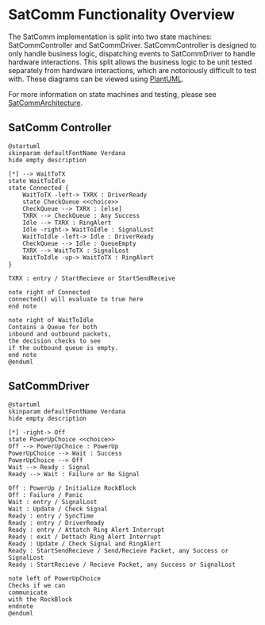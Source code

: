 # SatComm Functionality Overview

The SatComm implementation is split into two state machines: SatCommController and SatCommDriver. SatCommController is designed to only handle business logic, dispatching events to SatCommDriver to handle hardware interactions. This split allows the business logic to be unit tested separately from hardware interactions, which are notoriously difficult to test with. These diagrams can be viewed using [PlantUML](https://plantuml.com/).

For more information on state machines and testing, please see [SatCommArchitecture](../../SatCommArchitecture.md).

## SatComm Controller

```plantuml
@startuml
skinparam defaultFontName Verdana
hide empty description

[*] --> WaitToTX
state WaitToIdle
state Connected {
    WaitToTX -left-> TXRX : DriverReady
    state CheckQueue <<choice>>
    CheckQueue --> TXRX : [else]
    TXRX --> CheckQueue : Any Success
    Idle --> TXRX : RingAlert
    Idle -right-> WaitToIdle : SignalLost
    WaitToIdle -left-> Idle : DriverReady
    CheckQueue --> Idle : QueueEmpty
    TXRX --> WaitToTX : SignalLost
    WaitToIdle -up-> WaitToTX : RingAlert
}

TXRX : entry / StartRecieve or StartSendReceive

note right of Connected
connected() will evaluate to true here
end note

note right of WaitToIdle
Contains a Queue for both
inbound and outbound packets,
the decision checks to see
if the outbound queue is empty.
end note
@enduml
```

## SatCommDriver
```plantuml
@startuml
skinparam defaultFontName Verdana
hide empty description

[*] -right-> Off
state PowerUpChoice <<choice>>
Off --> PowerUpChoice : PowerUp
PowerUpChoice --> Wait : Success
PowerUpChoice --> Off
Wait --> Ready : Signal
Ready --> Wait : Failure or No Signal

Off : PowerUp / Initialize RockBlock
Off : Failure / Panic
Wait : entry / SignalLost
Wait : Update / Check Signal
Ready : entry / SyncTime
Ready : entry / DriverReady
Ready : entry / Attatch Ring Alert Interrupt
Ready : exit / Dettach Ring Alert Interrupt
Ready : Update / Check Signal and RingAlert
Ready : StartSendRecieve / Send/Recieve Packet, any Success or SignalLost
Ready : StartRecieve / Recieve Packet, any Success or SignalLost

note left of PowerUpChoice 
Checks if we can 
communicate
with the RockBlock
endnote
@enduml
```